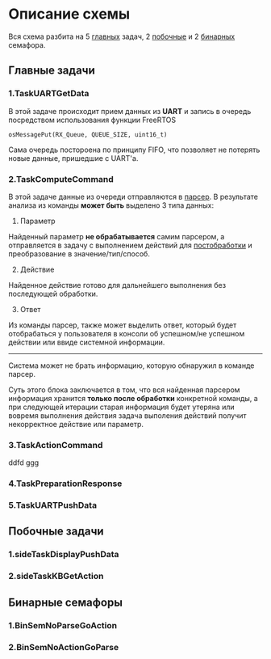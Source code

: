 # Описание схемы #

Вся схема разбита на 5 [главных](#Главные_задачи) задач, 2 [побочные](#Побочные_задачи) и 2 [бинарных](#Бинарные_семафоры) семафора.



## <a name="Главные_задачи">Главные задачи</a> ##

### 1.TaskUARTGetData ###


В этой задаче происходит прием данных из **UART** и запись в очередь посредством использования функции FreeRTOS

	osMessagePut(RX_Queue, QUEUE_SIZE, uint16_t)

Сама очередь постороена по принципу FIFO, что позволяет не потерять новые данные, пришедшие с UART'а. 

### 2.TaskComputeCommand ###


В этой задаче данные из очереди отправляются в [парсер](https://github.com/AFAlexandrov/command-parser). В результате анализа из команды **может быть** выделено 3 типа данных:

1.	Параметр

Найденный параметр **не обрабатывается** самим парсером, а отправляется в задачу с выполнением действий для [постобработки](#Posprocessing) и преобразование в значение/тип/способ. 

2.	Действие

Найденное действие готово для дальнейшего выполнения без последующей обработки.  

3.	Ответ

Из команды парсер, также может выделить ответ, который будет отобрабаться у пользователя в консоли об успешном/не успешном действии или ввиде системной информации. 

---
Система может не брать информацию, которую обнаружил в команде парсер. 

Суть этого блока заключается в том, что вся найденная парсером информация хранится **только после обработки** конкретной команды, а при следующей итерации старая информация будет утеряна или вовремя выполнения действия задача выполения действий получит некорректное действие или параметр. 


### 3.TaskActionCommand ###

ddfd
<a name="Posprocessing"> ggg</a> 

### 4.TaskPreparationResponse  ###


### 5.TaskUARTPushData ###



## <a name="Побочные_задачи">Побочные задачи</a> ##

### 1.sideTaskDisplayPushData ###

### 2.sideTaskKBGetAction ###



## <a name="Бинарные_семафоры">Бинарные семафоры</a> ##

### 1.BinSemNoParseGoAction ###

### 2.BinSemNoActionGoParse ###